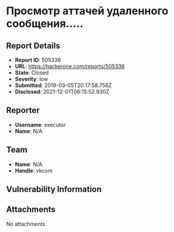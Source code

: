 # Просмотр аттачей удаленного сообщения.....

## Report Details
- **Report ID**: 505336
- **URL**: https://hackerone.com/reports/505336
- **State**: Closed
- **Severity**: low
- **Submitted**: 2019-03-05T20:17:58.756Z
- **Disclosed**: 2021-12-01T06:15:52.930Z

## Reporter
- **Username**: executor
- **Name**: N/A

## Team
- **Name**: N/A
- **Handle**: vkcom

## Vulnerability Information


## Attachments
No attachments

